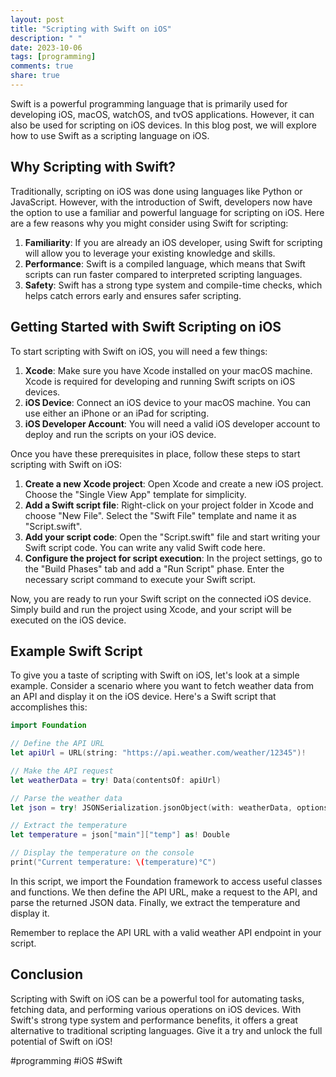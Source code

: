 ```yaml
---
layout: post
title: "Scripting with Swift on iOS"
description: " "
date: 2023-10-06
tags: [programming]
comments: true
share: true
---
```


Swift is a powerful programming language that is primarily used for developing iOS, macOS, watchOS, and tvOS applications. However, it can also be used for scripting on iOS devices. In this blog post, we will explore how to use Swift as a scripting language on iOS.

## Why Scripting with Swift?

Traditionally, scripting on iOS was done using languages like Python or JavaScript. However, with the introduction of Swift, developers now have the option to use a familiar and powerful language for scripting on iOS. Here are a few reasons why you might consider using Swift for scripting:

1. **Familiarity**: If you are already an iOS developer, using Swift for scripting will allow you to leverage your existing knowledge and skills.
2. **Performance**: Swift is a compiled language, which means that Swift scripts can run faster compared to interpreted scripting languages.
3. **Safety**: Swift has a strong type system and compile-time checks, which helps catch errors early and ensures safer scripting.

## Getting Started with Swift Scripting on iOS

To start scripting with Swift on iOS, you will need a few things:

1. **Xcode**: Make sure you have Xcode installed on your macOS machine. Xcode is required for developing and running Swift scripts on iOS devices.
2. **iOS Device**: Connect an iOS device to your macOS machine. You can use either an iPhone or an iPad for scripting.
3. **iOS Developer Account**: You will need a valid iOS developer account to deploy and run the scripts on your iOS device.

Once you have these prerequisites in place, follow these steps to start scripting with Swift on iOS:

1. **Create a new Xcode project**: Open Xcode and create a new iOS project. Choose the "Single View App" template for simplicity.
2. **Add a Swift script file**: Right-click on your project folder in Xcode and choose "New File". Select the "Swift File" template and name it as "Script.swift".
3. **Add your script code**: Open the "Script.swift" file and start writing your Swift script code. You can write any valid Swift code here.
4. **Configure the project for script execution**: In the project settings, go to the "Build Phases" tab and add a "Run Script" phase. Enter the necessary script command to execute your Swift script.

Now, you are ready to run your Swift script on the connected iOS device. Simply build and run the project using Xcode, and your script will be executed on the iOS device.

## Example Swift Script

To give you a taste of scripting with Swift on iOS, let's look at a simple example. Consider a scenario where you want to fetch weather data from an API and display it on the iOS device. Here's a Swift script that accomplishes this:

```swift
import Foundation

// Define the API URL
let apiUrl = URL(string: "https://api.weather.com/weather/12345")!

// Make the API request
let weatherData = try! Data(contentsOf: apiUrl)

// Parse the weather data
let json = try! JSONSerialization.jsonObject(with: weatherData, options: []) as! [String: Any]

// Extract the temperature
let temperature = json["main"]["temp"] as! Double

// Display the temperature on the console
print("Current temperature: \(temperature)°C")
```

In this script, we import the Foundation framework to access useful classes and functions. We then define the API URL, make a request to the API, and parse the returned JSON data. Finally, we extract the temperature and display it.

Remember to replace the API URL with a valid weather API endpoint in your script.

## Conclusion

Scripting with Swift on iOS can be a powerful tool for automating tasks, fetching data, and performing various operations on iOS devices. With Swift's strong type system and performance benefits, it offers a great alternative to traditional scripting languages. Give it a try and unlock the full potential of Swift on iOS!

#programming #iOS #Swift
